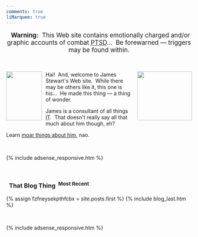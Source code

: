 ```yaml
---
comments: true
liMarquee: true
---
```


<!--sse-->
<!--email_off-->
<div class="h-card" style="display: none;">
  <a class="u-email" href="mailto:james.stewart@forces.army" rel="me" target="_blank">james.stewart@forces.army</a>
  <a class="u-impp" href="xmpp:james.stewart@forces.army?omemo-sid-319927269=1c7a66ee6b31782aeeda16d3cb1928fb9fa08413475d2dead3e7eec47c6cd551" rel="me"
    target="_blank>james.stewart@forces.army</a>
  <a class="u-key" href="https://keybase.io/stew721/pgp_keys.asc?fingerprint=614fff680e92bae869c878e361bca817affa1f1d" rel="me"
    target="_blank">614FFF680E92BAE869C878E361BCA817AFFA1F1D</a>
  <a class="u-url" href="{{ site.url }}" rel="me">{{ site.url }}</a>
  <img alt="James Stewart" class="u-logo u-photo" height="960" src="{{ site.uri.assets }}/naked/images/hotlink-ok/JWDS_960x960.png" style="border: 0px;"
    width="960" />
  <p class="dt-bday">
    19781107
  </p>
  <p class="h-adr p-adr">
    <i aria-hidden="true" class="fa fa-home"></i> <span class="p-label">Home</span>:<br />
    <span class="p-street-address">2 - 557 Kathleen St.</span><br />
    <span class="p-locality">Sudbury</span>, <abbr class="p-region" title="Ontario">ON</abbr>&nbsp; <span class="p-postal-code">P3C 2N1</span><br />
    <abbr class="p-country-name" title="Canada">CA</abbr>
  </p>
  <p class="h-geo p-geo">
    <data class="p-longitude" value="-81.004458">81&deg; 0' 16.048&quot; W</data>, <data class="p-latitude" value="46.5001578">46&deg; 30' 0.568&quot; N</data>
    (<data class="p-altitude" value="277">908.793 ft.</data>)
  </p>
  <p class="p-additional-name">
    William Dean
  </p>
  <p class="p-family-name">
    Stewart
  </p>
  <p class="p-gender-identity">
    Alpha Male
  </p>
  <p class="p-given-name">
    James
  </p>
  <p class="p-honorific-prefix">
    Mr.
  </p>
  <p class="p-name">
    James Stewart
  </p>
  <p class="p-sex">
    M
  </p>
  <p class="p-tel">
    +17055621887
  </p>
</div>
<!--/email_off-->
<!--/sse-->
<p class="liMarquee mWrap" style="font-size: larger; text-align: center;">
  <span style="font-weight: bolder;"><i aria-hidden="true" class="fa fa-exclamation-triangle"></i>&nbsp; Warning:</span>&nbsp; This Web site contains
  emotionally charged and/or graphic accounts of combat <abbr title="Post-Traumatic Stress Disorder">PTSD</abbr>&hellip;&nbsp; Be forewarned &#8212; triggers
  may be found within.
</p>
<p>
  &nbsp;
</p>
<img alt="" height="133" src="{{ site.uri.assets }}/naked/images/punisher_097x133.png"
  style="border: 0px; float: left; margin-bottom: 10px; margin-right: 10px;" width="97" />
<img alt="" height="133" src="{{ site.uri.assets }}/naked/images/innominate_1_148x133.png"
  style="border: 0px; float: right; margin-bottom: 10px; margin-left: 10px;" width="148" />
<p>
  Hai!&nbsp; And, welcome to James Stewart's Web site.&nbsp; While there may be others like it, this one is his&hellip;&nbsp; He made this thing &#8212; a thing
  of wonder.
</p>
<p>
  James is a consultant of all things <abbr title="Information Technology">IT</abbr>.&nbsp; That doesn't really say all that much about him though, eh?
</p>
<p>
  Learn <a href="{{ site.url }}/about" rel="me" title="">moar things about him</a>, nao.
</p>
<p>
  &nbsp;
</p>
{% include adsense_responsive.htm %}
<p>
  &nbsp;
</p>
<h3 id="that-blog-thing">
  <i aria-hidden="true" class="fa fa-book"></i>&nbsp; That Blog Thing&nbsp; <sup>Most Recent</sup>
</h3>
{% assign fzfneysekpthfcbx = site.posts.first %}
{% include blog_last.htm %}
<p>
  &nbsp;
</p>
{% include adsense_responsive.htm %}
